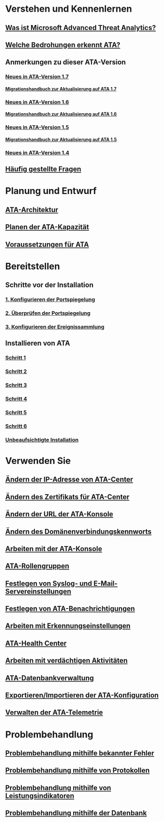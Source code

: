 # Verstehen und Kennenlernen
## [Was ist Microsoft Advanced Threat Analytics?](/advanced-threat-analytics/understand-explore/what-is-ata.md)
## [Welche Bedrohungen erkennt ATA?](/advanced-threat-analytics/understand-explore/ata-threats.md)
## Anmerkungen zu dieser ATA-Version
### [Neues in ATA-Version 1.7](/advanced-threat-analytics/understand-explore/whats-new-version-1.7.md)
#### [Migrationshandbuch zur Aktualisierung auf ATA 1.7](/advanced-threat-analytics/understand-explore/ata-update-1.7-migration-guide.md)
### [Neues in ATA-Version 1.6](/advanced-threat-analytics/understand-explore/whats-new-version-1.6.md)
#### [Migrationshandbuch zur Aktualisierung auf ATA 1.6](/advanced-threat-analytics/understand-explore/ata-update-1.6-migration-guide.md)
### [Neues in ATA-Version 1.5](/advanced-threat-analytics/understand-explore/whats-new-version-1.5.md)
#### [Migrationshandbuch zur Aktualisierung auf ATA 1.5](/advanced-threat-analytics/understand-explore/ata-update-1.5-migration-guide.md)
### [Neues in ATA-Version 1.4](/advanced-threat-analytics/understand-explore/whats-new-version-1.4.md)
## [Häufig gestellte Fragen](/advanced-threat-analytics/understand-explore/ata-technical-faq.md)
# Planung und Entwurf
## [ATA-Architektur](/advanced-threat-analytics/plan-design/ata-architecture.md)
## [Planen der ATA-Kapazität](/advanced-threat-analytics/plan-design/ata-capacity-planning.md)
## [Voraussetzungen für ATA](/advanced-threat-analytics/plan-design/ata-prerequisites.md)
# Bereitstellen
## Schritte vor der Installation
### [1. Konfigurieren der Portspiegelung](/advanced-threat-analytics/deploy-use/configure-port-mirroring.md)
### [2. Überprüfen der Portspiegelung](/advanced-threat-analytics/deploy-use/validate-port-mirroring.md)
### [3. Konfigurieren der Ereignissammlung](/advanced-threat-analytics/deploy-use/configure-event-collection.md)
## Installieren von ATA
### [Schritt 1](/advanced-threat-analytics/deploy-use/install-ata-step1.md)
### [Schritt 2](/advanced-threat-analytics/deploy-use/install-ata-step2.md)
### [Schritt 3](/advanced-threat-analytics/deploy-use/install-ata-step3.md)
### [Schritt 4](/advanced-threat-analytics/deploy-use/install-ata-step4.md)
### [Schritt 5](/advanced-threat-analytics/deploy-use/install-ata-step5.md)
### [Schritt 6](/advanced-threat-analytics/deploy-use/install-ata-step6.md)
### [Unbeaufsichtigte Installation](/advanced-threat-analytics/deploy-use/ata-silent-installation.md)
# Verwenden Sie
## [Ändern der IP-Adresse von ATA-Center](/advanced-threat-analytics/deploy-use/modifying-ata-config-centerip.md)
## [Ändern des Zertifikats für ATA-Center](/advanced-threat-analytics/deploy-use/modifying-ata-config-centercert.md)
## [Ändern der URL der ATA-Konsole](/advanced-threat-analytics/deploy-use/modifying-ata-config-consoleurl.md)
## [Ändern des Domänenverbindungskennworts](/advanced-threat-analytics/deploy-use/modifying-ata-config-dcpassword.md)
## [Arbeiten mit der ATA-Konsole](/advanced-threat-analytics/deploy-use/working-with-ata-console.md)
## [ATA-Rollengruppen](/advanced-threat-analytics/deploy-use/ata-role-groups.md)
## [Festlegen von Syslog- und E-Mail-Servereinstellungen](/advanced-threat-analytics/deploy-use/setting-syslog-email-server-settings.md)
## [Festlegen von ATA-Benachrichtigungen](/advanced-threat-analytics/deploy-use/setting-ata-alerts.md)
## [Arbeiten mit Erkennungseinstellungen](/advanced-threat-analytics/deploy-use/working-with-detection-settings.md)
## [ATA-Health Center](/advanced-threat-analytics/deploy-use/ata-health-center.md)
## [Arbeiten mit verdächtigen Aktivitäten](/advanced-threat-analytics/deploy-use/working-with-suspicious-activities.md)
## [ATA-Datenbankverwaltung](/advanced-threat-analytics/deploy-use/ata-database-management.md)
## [Exportieren/Importieren der ATA-Konfiguration](/advanced-threat-analytics/deploy-use/ata-configuration-file.md)
## [Verwalten der ATA-Telemetrie](/advanced-threat-analytics/deploy-use/manage-telemetry-settings.md)
# Problembehandlung
## [Problembehandlung mithilfe bekannter Fehler](/advanced-threat-analytics/troubleshoot/troubleshooting-ata-known-errors.md)
## [Problembehandlung mithilfe von Protokollen](/advanced-threat-analytics/troubleshoot/troubleshooting-ata-using-logs.md)
## [Problembehandlung mithilfe von Leistungsindikatoren](/advanced-threat-analytics/troubleshoot/troubleshooting-ata-using-perf-counters.md)
## [Problembehandlung mithilfe der Datenbank](/advanced-threat-analytics/troubleshoot/troubleshooting-ata-using-ata-database.md)


<!--HONumber=Jan17_HO2-->


